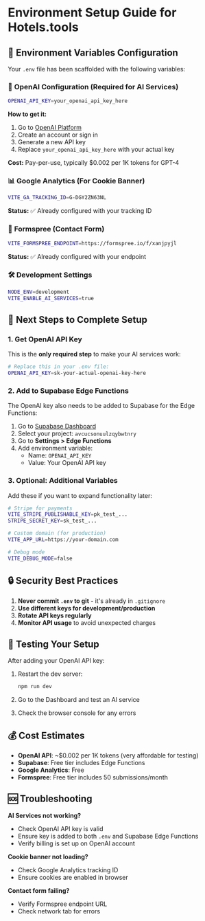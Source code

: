 # Environment Setup Guide for Hotels.tools

## 🔧 Environment Variables Configuration

Your `.env` file has been scaffolded with the following variables:

### 🤖 **OpenAI Configuration** (Required for AI Services)
```bash
OPENAI_API_KEY=your_openai_api_key_here
```
**How to get it:**
1. Go to [OpenAI Platform](https://platform.openai.com/api-keys)
2. Create an account or sign in
3. Generate a new API key
4. Replace `your_openai_api_key_here` with your actual key

**Cost:** Pay-per-use, typically $0.002 per 1K tokens for GPT-4

### 📊 **Google Analytics** (For Cookie Banner)
```bash
VITE_GA_TRACKING_ID=G-DGY2ZN63NL
```
**Status:** ✅ Already configured with your tracking ID

### 📧 **Formspree** (Contact Form)
```bash
VITE_FORMSPREE_ENDPOINT=https://formspree.io/f/xanjpyjl
```
**Status:** ✅ Already configured with your endpoint

### 🛠️ **Development Settings**
```bash
NODE_ENV=development
VITE_ENABLE_AI_SERVICES=true
```

## 🚀 **Next Steps to Complete Setup**

### 1. Get OpenAI API Key
This is the **only required step** to make your AI services work:

```bash
# Replace this in your .env file:
OPENAI_API_KEY=sk-your-actual-openai-key-here
```

### 2. Add to Supabase Edge Functions
The OpenAI key also needs to be added to Supabase for the Edge Functions:

1. Go to [Supabase Dashboard](https://supabase.com/dashboard)
2. Select your project: `avcucsonuulzqybwtnry`
3. Go to **Settings > Edge Functions**
4. Add environment variable:
   - Name: `OPENAI_API_KEY`
   - Value: Your OpenAI API key

### 3. Optional: Additional Variables
Add these if you want to expand functionality later:

```bash
# Stripe for payments
VITE_STRIPE_PUBLISHABLE_KEY=pk_test_...
STRIPE_SECRET_KEY=sk_test_...

# Custom domain (for production)
VITE_APP_URL=https://your-domain.com

# Debug mode
VITE_DEBUG_MODE=false
```

## 🔒 **Security Best Practices**

1. **Never commit `.env` to git** - it's already in `.gitignore`
2. **Use different keys for development/production**
3. **Rotate API keys regularly**
4. **Monitor API usage** to avoid unexpected charges

## 🧪 **Testing Your Setup**

After adding your OpenAI API key:

1. Restart the dev server:
   ```bash
   npm run dev
   ```

2. Go to the Dashboard and test an AI service

3. Check the browser console for any errors

## 💰 **Cost Estimates**

- **OpenAI API**: ~$0.002 per 1K tokens (very affordable for testing)
- **Supabase**: Free tier includes Edge Functions
- **Google Analytics**: Free
- **Formspree**: Free tier includes 50 submissions/month

## 🆘 **Troubleshooting**

**AI Services not working?**
- Check OpenAI API key is valid
- Ensure key is added to both `.env` and Supabase Edge Functions
- Verify billing is set up on OpenAI account

**Cookie banner not loading?**
- Check Google Analytics tracking ID
- Ensure cookies are enabled in browser

**Contact form failing?**
- Verify Formspree endpoint URL
- Check network tab for errors 